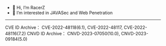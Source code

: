 - 👋 Hi, I’m RacerZ
- 👀 I’m interested in JAVASec and Web Penetration


<!---
RacerZ-fighting/RacerZ-fighting is a ✨ special ✨ repository because its `README.md` (this file) appears on your GitHub profile.
You can click the Preview link to take a look at your changes.
--->

---
CVE ID Archive：
CVE-2022-48118(6.1), CVE-2022-48117, CVE-2022-48116(7.2)
CNVD ID Archive：
CNVD-2023-07050(10.0), CNVD-2023-09184(5.0)
